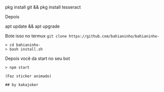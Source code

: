 

pkg install git && pkg install tesseract

Depois

apt update && apt upgrade

Bote isso no termux
```git clone https://github.com/bahianinho/bahianinho-```

``` Coloque o comando
> cd bahianinho-
> bash install.sh
```

Depois você da start no seu bot
```
> npm start

(Faz sticker animado)

## by kakajoker

